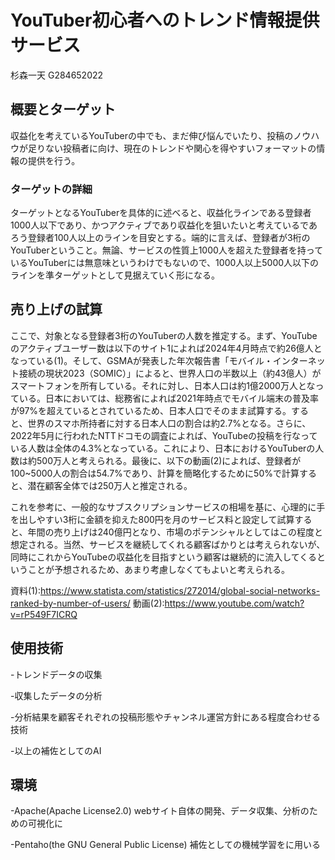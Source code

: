 # YouTuber初心者へのトレンド情報提供サービス
杉森一天 G284652022

## 概要とターゲット

収益化を考えているYouTuberの中でも、まだ伸び悩んでいたり、投稿のノウハウが足りない投稿者に向け、現在のトレンドや関心を得やすいフォーマットの情報の提供を行う。

### ターゲットの詳細

ターゲットとなるYouTuberを具体的に述べると、収益化ラインである登録者1000人以下であり、かつアクティブであり収益化を狙いたいと考えているであろう登録者100人以上のラインを目安とする。端的に言えば、登録者が3桁のYouTuberということ。無論、サービスの性質上1000人を超えた登録者を持っているYouTuberには無意味というわけでもないので、1000人以上5000人以下のラインを準ターゲットとして見据えていく形になる。

## 売り上げの試算

ここで、対象となる登録者3桁のYouTuberの人数を推定する。まず、YouTubeのアクティブユーザー数は以下のサイト1によれば2024年4月時点で約26億人となっている(1)。そして、GSMAが発表した年次報告書「モバイル・インターネット接続の現状2023（SOMIC）」によると、世界人口の半数以上（約43億人）がスマートフォンを所有している。それに対し、日本人口は約1億2000万人となっている。日本においては、総務省によれば2021年時点でモバイル端末の普及率が97%を超えているとされているため、日本人口でそのまま試算する。すると、世界のスマホ所持者に対する日本人口の割合は約2.7%となる。さらに、2022年5月に行われたNTTドコモの調査によれば、YouTubeの投稿を行なっている人数は全体の4.3%となっている。これにより、日本におけるYouTuberの人数は約500万人と考えられる。最後に、以下の動画(2)によれば、登録者が100~5000人の割合は54.7%であり、計算を簡略化するために50%で計算すると、潜在顧客全体では250万人と推定される。

これを参考に、一般的なサブスクリプションサービスの相場を基に、心理的に手を出しやすい3桁に金額を抑えた800円を月のサービス料と設定して試算すると、年間の売り上げは240億円となり、市場のポテンシャルとしてはこの程度と想定される。当然、サービスを継続してくれる顧客ばかりとは考えられないが、同時にこれからYouTubeの収益化を目指すという顧客は継続的に流入してくるということが予想されるため、あまり考慮しなくてもよいと考えられる。


資料(1):https://www.statista.com/statistics/272014/global-social-networks-ranked-by-number-of-users/
動画(2):https://www.youtube.com/watch?v=rP549F7ICRQ


## 使用技術

-トレンドデータの収集

-収集したデータの分析

-分析結果を顧客それぞれの投稿形態やチャンネル運営方針にある程度合わせる技術

-以上の補佐としてのAI

## 環境

-Apache(Apache License2.0) webサイト自体の開発、データ収集、分析のための可視化に

-Pentaho(the GNU General Public License) 補佐としての機械学習をに用いる

